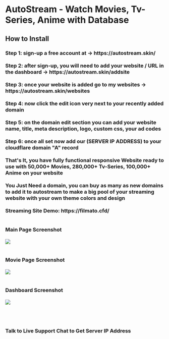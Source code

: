 <h1>AutoStream - Watch Movies, Tv-Series, Anime with Database</h1>

<h2>How to Install</h2>

<h3>Step 1: sign-up a free account at -> https://autostream.skin/
<br><br>
Step 2: after sign-up, you will need to add your website / URL in the dashboard -> https://autostream.skin/addsite
<br><br>
Step 3: once your website is added go to my websites -> https://autostream.skin/websites
<br><br>
Step 4: now click the edit icon very next to your recently added domain
<br><br>
Step 5: on the domain edit section you can add your website name, title, meta description, logo, custom css, your ad codes 
<br><br>
Step 6: once all set now add our (SERVER IP ADDRESS) to your cloudflare domain "A" record 
<br><br>
That's It, you have fully functional responsive Website ready to use with 50,000+ Movies, 280,000+ Tv-Series, 100,000+ Anime on your website
<br><br>
You Just Need a domain, you can buy as many as new domains to add it to autostream to make a big pool of your streaming website with your own theme colors and design
<br><br>
Streaming Site Demo: https://filmato.cfd/
<br><br><br>
Main Page Screenshot<br><br>
<img src="https://github.com/sizzlingkenny/filmato-2embed-movie-script-php/blob/main/img/1.png">
<br><br><br>
Movie Page Screenshot<br><br>
<img src="https://github.com/sizzlingkenny/filmato-2embed-movie-script-php/blob/main/img/2.png">
<br><br><br>
Dashboard Screenshot<br><br>
<img src="https://raw.githubusercontent.com/sizzlingkenny/filmato-2embed-movie-script-php/main/img/3.png">
</h3>
<br><br>
<h3>Talk to Live Support Chat to Get Server IP Address</h3>
